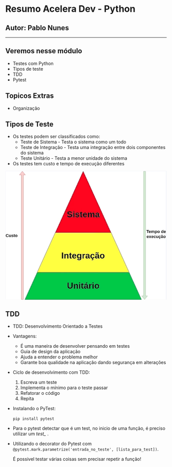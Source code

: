 # Resumo Acelera Dev - Python

## Autor: Pablo Nunes

----

## Veremos nesse módulo

- Testes com Python
- Tipos de teste
- TDD
- Pytest

## Topicos Extras
  
- Organização

## Tipos de Teste

- Os testes podem ser classificados como:
  - Teste de Sistema - Testa o sistema como um todo
  - Teste de Integração - Testa uma integração entre dois componentes do sistema
  - Teste Unitário - Testa a menor unidade do sistema
- Os testes tem custo e tempo de execução diferentes

![Pirâmide de testes](./imagens/1.png)

## TDD

- TDD: Desenvolvimento Orientado a Testes
- Vantagens:
  - É uma maneira de desenvolver pensando em testes
  - Guia de design da aplicação
  - Ajuda a entender o problema melhor
  - Garante boa qualidade na aplicação dando segurança em alterações

- Ciclo de desenvolvimento com TDD:
  1. Escreva um teste
  2. Implementa o mínimo para o teste passar
  3. Refatorar o código
  4. Repita

- Instalando o PyTest:

    ```pip install pytest```

- Para o pytest detectar que é um test, no inicio de uma função, é preciso utilizar um *test_* .

- Utilizando o decorator do Pytest com 
  ```@pytest.mark.parametrize('entrada_no_teste', [lista_para_test])```.
  
  É possivel testar várias coisas sem precisar repetir a função!
